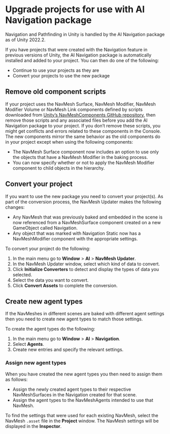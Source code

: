 # Upgrade projects for use with AI Navigation package

Navigation and Pathfinding in Unity is handled by the AI Navigation package as of Unity 2022.2.

If you have projects that were created with the Navigation feature in previous versions of Unity, the AI Navigation package is automatically installed and added to your project. You can then do one of the following:

- Continue to use your projects as they are
- Convert your projects to use the new package

## Remove old component scripts

If your project uses the NavMesh Surface, NavMesh Modifier, NavMesh Modifier Volume or NavMesh Link components defined by scripts downloaded from [Unity’s NavMeshComponents GitHub repository](https://github.com/Unity-Technologies/NavMeshComponents), then remove those scripts and any associated files before you add the AI Navigation package to your project. If you don’t remove these scripts, you might get conflicts and errors related to these components in the Console. The new components mirror the same behavior as the old components do in your project except when using the following components:

- The NavMesh Surface component now includes an option to use only the objects that have a NavMesh Modifier in the baking process.
- You can now specify whether or not to apply the NavMesh Modifier component to child objects in the hierarchy.

## Convert your project

If you want to use the new package you need to convert your project(s). As part of the conversion process, the NavMesh Updater makes the following changes:

- Any NavMesh that was previously baked and embedded in the scene is now referenced from a NavMeshSurface component created on a new GameObject
 called Navigation.
- Any object that was marked with Navigation Static now has a NavMeshModifier component with the appropriate settings.

To convert your project do the following:

1. In the main menu go to **Window** > **AI** > **NavMesh Updater**.
1. In the NavMesh Updater window, select which kind of data to convert.
1. Click **Initialize Converters** to detect and display the types of data you selected.
1. Select the data you want to convert.
1. Click **Convert Assets** to complete the conversion.

## Create new agent types

If the NavMeshes in different scenes are baked with different agent settings then you need to create new agent types to match those settings.

To create the agent types do the following:

1. In the main menu go to **Window** > **AI** > **Navigation**.
1. Select **Agents**.
1. Create new entries and specify the relevant settings.

### Assign new agent types
When you have created the new agent types you then need to assign them as follows:

- Assign the newly created agent types to their respective NavMeshSurfaces in the Navigation created for that scene.
- Assign the agent types to the NavMeshAgents intended to use that NavMesh.

To find the settings that were used for each existing NavMesh, select the NavMesh `.asset` file in the **Project** window. The NavMesh settings will be displayed in the **Inspector**.
